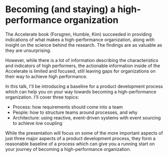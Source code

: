# Becoming (and staying) a high-performance organization

The Accelerate book (Forsgren, Humble, Kim) succeeded in providing indications of what makes a high-performance organization, along with insight on the science behind the research. The findings are as valuable as they are unsurprising.

However, while there is a lot of information describing the characteristics and indicators of high performers, the actionable information inside of the Accelerate is limited and focused, still leaving gaps for organizations on their way to achieve high performance.

In this talk, I'll be introducing a baseline for a product development process which can help you on your way towards becoming a high-performance organization. I'll cover three topics:

- Process: how requirements should come into a team
- People: how to structure teams around processes, and why
- Architecture: using reactive, event-driven systems with event sourcing to achieve low coupling

While the presentation will focus on some of the more important aspects of just three major aspects of a product development process, they form a reasonable baseline of a process which can give you a running start on your journey of becoming a high-performance organization.

